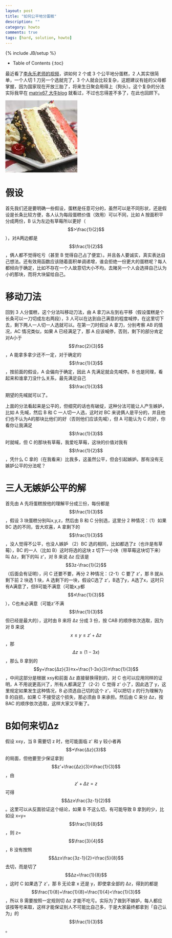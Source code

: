 ```yaml
---
layout: post
title: "如何公平地分蛋糕"
description: ""
category: howto
comments: true
tags: [hard, solution, howto]
---
```

{% include JB/setup %}

* Table of Contents
{:toc}

最近看了[李永乐老师的视频](https://www.youtube.com/watch?v=I8d13Jxzafk)，讲如何 2 个或 3 个公平地分蛋糕，2 人其实很简单，一个人切 1 刀另一个选就完了，3 个人就会比较复杂，这题建议有娃的父母都掌握，因为国家现在开放三胎了，将来生日聚会用得上（狗头）。这个复杂的分法实际我早在 [matrix67 大牛blog](http://www.matrix67.com/blog/archives/3944) 就看过，不过也忘得差不多了，在此也回顾下。

![split cake](/images/split_cake.jpeg)

# 假设

首先我们还是要明确一些假设<!--more-->，蛋糕是任意可分的，虽然可以是不同形状，还是假设是长条比较方便，各人认为每段蛋糕价值（效用）可以不同，比如 A 按面积平分成两份，B 认为左边有草莓所以更好（$$>\frac{1}{2}$$），对A两边都是 $$\frac{1}{2}$$，俩人都不觉得吃亏（甚至 B 觉得自己占了便宜）。并且各人要诚实，真实表达自己想法。还有效用函数应该随着面积单调递增，谁会拒绝一份更大的蛋糕呢？每人都倾向于确定，比如不存在一个人故意切大小不均，去赌另一个人会选择自己认为小的那块，而将大块留给自己。

# 移动刀法

回到 3 人分蛋糕，这个分法叫移动刀法，由 A 拿刀从左到右平移（假设蛋糕是个长条可以一刀切成左右两段），3 人可以在达到自己满意的程度喊停，在这里切下去，剩下两人一人切一人选就可以。在第一刀时假设 A 拿刀，分别考察 AB 的情况，AC 情况类似，如果 A 已经满足了，那 A 应该喊停，否则，剩下的部分肯定对A小于$$\frac{2}{3}$$，A 能拿多拿少还不一定，对于确定的$$\frac{1}{3}$$，按前面的假设，A 会偏向于确定，因此 A 先满足就会先喊停。B 也是同理，看起来和谁拿刀没什么关系，最先满足自己$$\frac{1}{3}$$期望的先喊就可以了。

上面的分法看起来是公平的，但细究的话也有破绽，这种分法可能让人产生嫉妒，比如 A 先喊，然后 B 和 C 一人切一人选，这时对 BC 来说俩人是平分的，并且他们也不认为A的那块比他们的好（否则他们应该先喊），但 A 可能认为 C 的好，你看你让我满足$$\frac{1}{3}$$时就喊，但 C 的那块有草莓，我爱吃草莓，这块的价值对我有$$\frac{1}{2}$$，凭什么 C 拿的（在我看来）比我多，这虽然公平，但会引起嫉妒。那有没有无嫉妒公平的分法呢？

# 三人无嫉妒公平的解

首先由 A 先将蛋糕按他的理解平分成三份，每份都是$$\frac{1}{3}$$，假设 3 块蛋糕分别叫x,y,z，然后由 B 和 C 分别选，这里分 2 种情况：（1）如果 BC 选的不同，皆大欢喜，A 拿剩下的$$\frac{1}{3}$$，没人觉得不公平，也没人嫉妒 （2）BC 选的相同，比如都选了z（也许是有草莓），BC 的一人（比如 B）这时将选的这块 z 切下一小块（带草莓这块切下来）叫 Δz，剩下的叫 z'，对 B 来说 Δz 应该是 $$3z-\frac{1}{2}$$（后面会有证明），问 C 还要不要，再分 2 种情况：（2-1）C 要了 z'，那 B 就从剩下前 2 块选 1 块，A 选剩下的一块，假设C选了 z‘，B选了y，A选了x，这时只有A满意了，但B可能不满意（可能x,y都$$≤\frac{1}{3}$$），C也未必满意（可能z'不满$$\frac{1}{3}$$但已经是最大的），这时由 B 来将 Δz 分成 3 份，按 CAB 的顺序依次选取，因为对 B 来说 $$x≤y≤z'+Δz$$，那 $$Δz≥(1-3x)$$，那么 B 拿到的 $$y+\frac{Δz}{3}≥x+\frac{1-3x}{3}≥\frac{1}{3}$$，中间这部分是根据 x≤y和前面 Δz 直接替换得到的，对 C 也可以应用同样的证明，A 不用说更高兴了，所有人都满足了（2-2）C 觉得 z' 小了，因此选了 y，这里规定如果发生这种情况，B 必须选自己切的这个 z'，可以把切 z 的行为理解为 B 的自损，如果 C 不接受这个损失，那必须由 B 来承担。然后由 C 来分 Δz，按 BAC 的顺序依次选取，这样大家又平衡了。

# B如何来切Δz

假设 x≤y，当 B 需要切 z 时，他可能面临 z' 和 y 较小者再 $$+\frac{Δz}{3}$$ 的局面，但他要至少保证拿到$$z'+\frac{Δz}{3}≥\frac{1}{3}$$，由 $$z'+Δz=z$$ 可得 $$Δz≥\frac{3z-1}{2}$$。这里可以从反面验证这个结论，如果 B 不这么切，有可能导致 B 拿到的少，比如设 x=y=$$\frac{1}{8}$$ ，则 z=$$\frac{3}{4}$$，B 没有按照 $$Δz≥\frac{3z-1}{2}=\frac{5}{8}$$ 去切，而是切了 $$Δz=\frac{1}{8}$$，这时 C 如果选了 z'，那 B 无论拿 x 还是 y，即使拿全部的 Δz，得到的都是 $$\frac{1}{8}+\frac{1}{8}=\frac{1}{4}<\frac{1}{3}$$，所以 B 需要按照一定规则切 Δz 才能不吃亏。实际为了做到不嫉妒，每人都应该按等号来取，这样才能保证别人不可能比自己多，于是大家最终都拿到「自己认为」的 $$\frac{1}{3}$$。